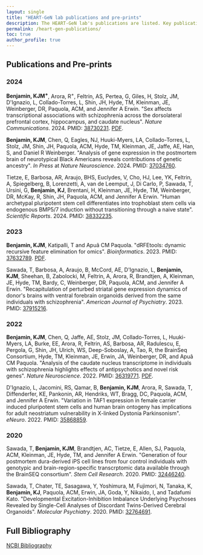 ```yaml
---
layout: single
title: "HEART-GeN lab publications and pre-prints"
description: The HEART-GeN lab's publications are listed. Key publications from Dr. Kynon J Benjamin's HEART-GeN group are available for download. Links to all publications are included.
permalink: /heart-gen-publications/
toc: true
author_profile: true
---
```


## Publications and Pre-prints

### 2024

**Benjamin, KJM<sup>+</sup>**, Arora, R<sup>+</sup>, Feltrin, AS, Pertea, G,
Giles, H, Stolz, JM, D'Ignazio, L, Collado-Torres, L, Shin, JH, Hyde, TM,
Kleinman, JE, Weinberger, DR, Paquola, ACM, and Jennifer A Erwin.
"Sex affects transcriptional associations with schizophrenia across
the dorsolateral prefrontal cortex, hippocampus, and caudate nucleus".
*Nature Communications*. 2024.
PMID: [38730231](https://www.nature.com/articles/s41467-024-48048-z).
[PDF]({{site.url}}/assets/papers/Benjamin_et_al-2024-Nature_Communications.pdf).

**Benjamin, KJM**, Chen, Q, Eagles, NJ, Huuki-Myers, LA,
Collado-Torres, L, Stolz, JM, Shin, JH, Paquola, ACM, Hyde, TM,
Kleinman, JE, Jaffe, AE, Han, S, and Daniel R Weinberger.
"Analysis of gene expression in the postmortem brain of neurotypical
Black Americans reveals contributions of genetic ancestry".
*In Press* at *Nature Neuroscience*. 2024.
PMID: [37034760](https://pubmed.ncbi.nlm.nih.gov/37034760/).
<!-- (https://www.nature.com/articles/s41593-024-01636-0). -->
<!-- [PDF]({{site.url}}/assets/papers/BenjaminKJM.genetic_ancestry.pdf). -->

Tietze, E, Barbosa, AR, Araujo, BHS, Euclydes, V, Cho, HJ, Lee,
YK, Feltrin, A, Spiegelberg, B, Lorenzetti, A, van de Leemput, J, Di
Carlo, P, Sawada, T, Ursini, G, **Benjamin, KJ**, Brentani, H,
Kleinman, JE, Hyde, TM, Weinberger, DR, McKay, R, Shin, JH, Paquola,
ACM, and Jennifer A Erwin. "Human archetypal pluripotent stem cell
differentiates into trophoblast stem cells via endogenous BMP5/7
induction without transitioning through a naive state".
*Scientific Reports*. 2024.
PMID: [38332235](https://pubmed.ncbi.nlm.nih.gov/38332235/).

### 2023

**Benjamin, KJM**, Katipalli, T and Apuã CM Paquola. "dRFEtools:
dynamic recursive feature elimination for omics". *Bioinformatics*. 2023.
PMID: [37632789](https://doi.org/10.1093/bioinformatics/btad513).
[PDF]({{site.url}}/assets/papers/BenjaminKJM_2023_drfetools.pdf).

Sawada, T, Barbosa, A, Araujo, B, McCord, AE, D'Ignazio, L,
**Benjamin, KJM**, Sheehan, B, Zabolocki, M, Feltrin, A, Arora, R,
Brandtjen, A, Kleinman, JE, Hyde, TM, Bardy, C, Weinberger, DR,
Paquola, ACM, and Jennifer A Erwin. "Recapitulation of perturbed striatal
gene expression dynamics of donor's brains with ventral forebrain
organoids derived from the same individuals with schizophrenia".
*American Journal of Psychiatry*. 2023.
PMID: [37915216](https://doi.org/10.1176/appi.ajp.20220723).
<!-- [PDF]({{site.url}}/assets/papers/SawadaT.striatal_organoids.pdf). -->

### 2022

**Benjamin, KJM**, Chen, Q, Jaffe, AE, Stolz, JM, Collado-Torres, L,
Huuki-Myers, LA, Burke, EE, Arora, R, Feltrin, AS, Barbosa, AR,
Radulescu, E, Pergola, G, Shin, JH, Ulrich, WS, Deep-Soboslay, A,
Tao, R, the BrainSeq Consortium, Hyde, TM, Kleinman, JE, Erwin, JA,
Weinberger, DR, and Apuã CM Paquola. "Analysis of the caudate
nucleus transcriptome in individuals with schizophrenia highlights
effects of antipsychotics and novel risk genes". *Nature Neuroscience*. 2022.
PMID: [36319771](https://www.nature.com/articles/s41593-022-01182-7).
[PDF]({{site.url}}/assets/papers/BenjaminKJM_2022_caudate.pdf).

D'Ignazio, L, Jacomini, RS, Qamar, B, **Benjamin, KJM**, Arora, R,
Sawada, T, Diffenderfer, KE, Pankonin, AR, Hendriks, WT, Bragg, DC,
Paquola, ACM, and Jennifer A Erwin. "Variation in TAF1 expression in
female carrier induced pluripotent stem cells and human brain ontogeny
has implications for adult neostriatum vulnerability in X-linked
Dystonia Parkinsonism". *eNeuro*. 2022.
PMID: [35868859](https://www.ncbi.nlm.nih.gov/pmc/articles/PMC9428949/).

### 2020

Sawada, T, **Benjamin, KJM**, Brandtjen, AC, Tietze, E, Allen, SJ,
Paquola, ACM, Kleinman, JE, Hyde, TM, and Jennifer A Erwin.
"Generation of four postmortem dura-derived iPS cell lines from four
control individuals with genotypic and brain-region-specific
transcrptomic data available through the BrainSEQ consortium".
*Stem Cell Research*. 2020.
PMID: [32446240](https://doi.org/10.1016/j.scr.2020.101806).

Sawada, T, Chater, TE, Sasagawa, Y, Yoshimura, M, Fujimori,
N, Tanaka, K, **Benjamin, KJ**, Paquola, ACM, Erwin, JA, Goda,
Y, Nikaido, I, and Tadafumi Kato. "Developmental
Excitation-Inhibition Imbalance Underlying Psychoses Revealed by
Single-Cell Analyses of Discordant Twins-Derived Cerebral
Organoids". *Molecular Psychiatry*. 2020.
PMID: [32764691](https://www.nature.com/articles/s41380-020-0844-z).

## Full Bibliography

[NCBI Bibliography](https://www.ncbi.nlm.nih.gov/myncbi/kynon%20jade.benjamin.1/bibliography/public/)
